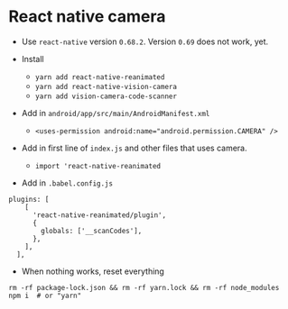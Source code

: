 # React native camera

- Use `react-native` version `0.68.2`. Version `0.69` does not work, yet.
- Install

  - `yarn add react-native-reanimated`
  - `yarn add react-native-vision-camera`
  - `yarn add vision-camera-code-scanner`

- Add in `android/app/src/main/AndroidManifest.xml`

  - `<uses-permission android:name="android.permission.CAMERA" />`

- Add in first line of `index.js` and other files that uses camera.
  - `import 'react-native-reanimated`
- Add in `.babel.config.js`

```
plugins: [
    [
      'react-native-reanimated/plugin',
      {
        globals: ['__scanCodes'],
      },
    ],
  ],
```

- When nothing works, reset everything

```
rm -rf package-lock.json && rm -rf yarn.lock && rm -rf node_modules
npm i  # or "yarn"
```
